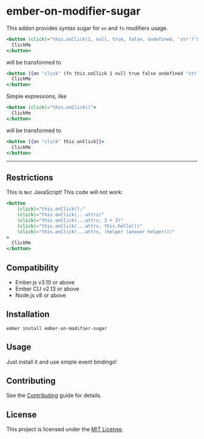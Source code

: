 ember-on-modifier-sugar
==============================================================================

This addon provides syntax sugar for `on` and `fn` modifiers usage.

```hbs
<button (click)="this.onClick(1, null, true, false, undefined, 'str')">
  ClickMe
</button>
```

will be transformed to

```hbs
<button {{on "click" (fn this.onClick 1 null true false undefined "str") }}>
  ClickMe
</button>
```

Simple expressions, like

```hbs
<button (click)="this.onClick()">
  ClickMe
</button>
```

will be transformed to

```hbs
<button {{on "click" this.onClick}}>
  ClickMe
</button>
```

---

Restrictions
----

This is `Not` JavaScript! This code will not work:

```hbs
<button 
    (click)="this.onClick();"
    (click)="this.onClick(...attrs)"
    (click)="this.onClick(...attrs, 3 + 2)"
    (click)="this.onClick(...attrs, this.hello())"
    (click)="this.onClick(...attrs, (helper (anover helper)))"
>
  ClickMe
</button>

```


Compatibility
------------------------------------------------------------------------------

* Ember.js v3.10 or above
* Ember CLI v2.13 or above
* Node.js v8 or above


Installation
------------------------------------------------------------------------------

```
ember install ember-on-modifier-sugar
```


Usage
------------------------------------------------------------------------------

Just install it and use simple event bindings!

Contributing
------------------------------------------------------------------------------

See the [Contributing](CONTRIBUTING.md) guide for details.


License
------------------------------------------------------------------------------

This project is licensed under the [MIT License](LICENSE.md).
